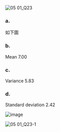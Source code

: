 ![05 01_Q23](https://github.com/user-attachments/assets/3ba9c3c0-39f2-4b54-b825-b7a032f587b4)

### a.
如下圖

### b.

Mean 7.00

### c.

Variance 5.83

### d.

Standard deviation 2.42		

![image](https://github.com/user-attachments/assets/3220f062-720d-4720-a982-d29c11724b41)


![05 01_Q23-1](https://github.com/user-attachments/assets/23fd4a29-e8fa-4ba2-aa18-44d925ef9103)

